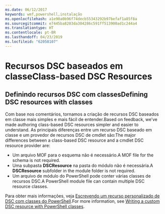 ```yaml
---
ms.date: 06/12/2017
keywords: wmf,powershell,instalação
ms.openlocfilehash: a1e90a0b96f74decb55343292b97befaf1a85f8a
ms.sourcegitcommit: e7445ba8203da304286c591ff513900ad1c244a4
ms.translationtype: HT
ms.contentlocale: pt-BR
ms.lasthandoff: 04/23/2019
ms.locfileid: "62058107"
---
```

# <a name="class-based-dsc-resources"></a><span data-ttu-id="0d9f5-102">Recursos DSC baseados em classe</span><span class="sxs-lookup"><span data-stu-id="0d9f5-102">Class-based DSC Resources</span></span>

## <a name="defining-dsc-resources-with-classes"></a><span data-ttu-id="0d9f5-103">Definindo recursos DSC com classes</span><span class="sxs-lookup"><span data-stu-id="0d9f5-103">Defining DSC resources with classes</span></span>

<span data-ttu-id="0d9f5-104">Com base nos comentários, tornamos a criação de recursos DSC baseados em classe mais simples e mais fácil de entender.</span><span class="sxs-lookup"><span data-stu-id="0d9f5-104">Based on feedback, we’ve made authoring class-based DSC resources simpler and easier to understand.</span></span>
<span data-ttu-id="0d9f5-105">As principais diferenças entre um recurso DSC baseado em classe e um provedor de recursos DSC de cmdlet são:</span><span class="sxs-lookup"><span data-stu-id="0d9f5-105">The major differences between a class-based DSC resource and a cmdlet DSC resource provider are:</span></span>

* <span data-ttu-id="0d9f5-106">Um arquivo MOF para o esquema não é necessário.</span><span class="sxs-lookup"><span data-stu-id="0d9f5-106">A MOF file for the schema is not required.</span></span>
* <span data-ttu-id="0d9f5-107">Uma subpasta **DSCResource** na pasta do módulo não é necessária.</span><span class="sxs-lookup"><span data-stu-id="0d9f5-107">A **DSCResource** subfolder in the module folder is not required.</span></span>
* <span data-ttu-id="0d9f5-108">Um arquivo de módulo do PowerShell pode conter várias classes de recursos DSC.</span><span class="sxs-lookup"><span data-stu-id="0d9f5-108">A PowerShell module file can contain multiple DSC resource classes.</span></span>

<span data-ttu-id="0d9f5-109">Para obter mais informações, veja [Escrevendo um recurso personalizado de DSC com classes do PowerShell](https://msdn.microsoft.com/powershell/dsc/authoringresource).</span><span class="sxs-lookup"><span data-stu-id="0d9f5-109">For more information, see [Writing a custom DSC resource with PowerShell classes](https://msdn.microsoft.com/powershell/dsc/authoringresource).</span></span>
